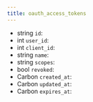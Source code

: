 ```yaml
---
title: oauth_access_tokens  
---
```


- <span class="type">string</span>  <span class="v-identifier">`id`</span>:
- <span class="type">int</span>  <span class="v-identifier">`user_id`</span>:
- <span class="type">int</span>  <span class="v-identifier">`client_id`</span>:
- <span class="type">string</span>  <span class="v-identifier">`name`</span>:
- <span class="type">string</span>  <span class="v-identifier">`scopes`</span>:
- <span class="type">bool</span>  <span class="v-identifier">`revoked`</span>:
- <span class="type">Carbon</span>  <span class="v-identifier">`created_at`</span>:
- <span class="type">Carbon</span>  <span class="v-identifier">`updated_at`</span>:
- <span class="type">Carbon</span>  <span class="v-identifier">`expires_at`</span>:
